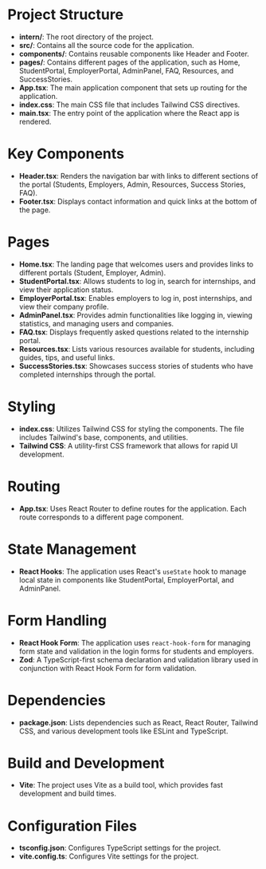 # Project Structure

- **intern/**: The root directory of the project.  
- **src/**: Contains all the source code for the application.  
- **components/**: Contains reusable components like Header and Footer.  
- **pages/**: Contains different pages of the application, such as Home, StudentPortal, EmployerPortal, AdminPanel, FAQ, Resources, and SuccessStories.  
- **App.tsx**: The main application component that sets up routing for the application.  
- **index.css**: The main CSS file that includes Tailwind CSS directives.  
- **main.tsx**: The entry point of the application where the React app is rendered.  

# Key Components

- **Header.tsx**: Renders the navigation bar with links to different sections of the portal (Students, Employers, Admin, Resources, Success Stories, FAQ).  
- **Footer.tsx**: Displays contact information and quick links at the bottom of the page.  

# Pages

- **Home.tsx**: The landing page that welcomes users and provides links to different portals (Student, Employer, Admin).  
- **StudentPortal.tsx**: Allows students to log in, search for internships, and view their application status.  
- **EmployerPortal.tsx**: Enables employers to log in, post internships, and view their company profile.  
- **AdminPanel.tsx**: Provides admin functionalities like logging in, viewing statistics, and managing users and companies.  
- **FAQ.tsx**: Displays frequently asked questions related to the internship portal.  
- **Resources.tsx**: Lists various resources available for students, including guides, tips, and useful links.  
- **SuccessStories.tsx**: Showcases success stories of students who have completed internships through the portal.  

# Styling

- **index.css**: Utilizes Tailwind CSS for styling the components. The file includes Tailwind's base, components, and utilities.  
- **Tailwind CSS**: A utility-first CSS framework that allows for rapid UI development.  

# Routing

- **App.tsx**: Uses React Router to define routes for the application. Each route corresponds to a different page component.  

# State Management

- **React Hooks**: The application uses React's `useState` hook to manage local state in components like StudentPortal, EmployerPortal, and AdminPanel.  

# Form Handling

- **React Hook Form**: The application uses `react-hook-form` for managing form state and validation in the login forms for students and employers.  
- **Zod**: A TypeScript-first schema declaration and validation library used in conjunction with React Hook Form for form validation.  

# Dependencies

- **package.json**: Lists dependencies such as React, React Router, Tailwind CSS, and various development tools like ESLint and TypeScript.  

# Build and Development

- **Vite**: The project uses Vite as a build tool, which provides fast development and build times.  

# Configuration Files

- **tsconfig.json**: Configures TypeScript settings for the project.  
- **vite.config.ts**: Configures Vite settings for the project.  
